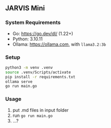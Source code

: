 ## JARVIS Mini
### System Requirements
- Go: https://go.dev/dl/ (1.22+)
- Python: 3.10.11
- Ollama: https://ollama.com, with `llama3.2:3b`
### Setup
```bash
python3 -m venv .venv
source .venv/Scripts/activate
pip install -r requirements.txt
ollama serve
go run main.go
```
### Usage
1) put .md files in input folder
2) run `go run main.go`
3) ...?